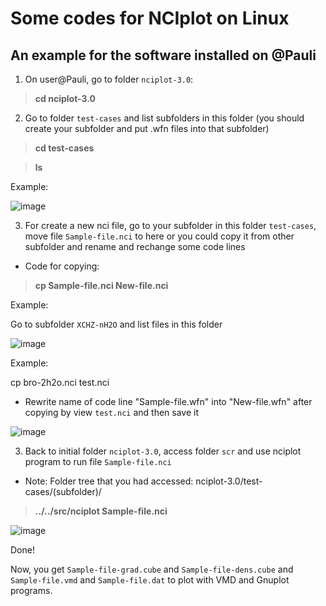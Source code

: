 # Some codes for NCIplot on Linux

## An example for the software installed on @Pauli

1. On user@Pauli, go to folder `nciplot-3.0`:

> **cd nciplot-3.0**

2. Go to folder `test-cases` and list subfolders in this folder (you should create your subfolder and put .wfn files into that subfolder)

> **cd test-cases**

> **ls**

Example:

![image](https://user-images.githubusercontent.com/69685019/165224134-04286a8b-e700-4491-ba7f-b90dd33ec6cc.png)

3. For create a new nci file, go to your subfolder in this folder `test-cases`, move file `Sample-file.nci` to here or you could copy it from other subfolder and rename and rechange some code lines  

* Code for copying:

> **cp Sample-file.nci New-file.nci** 

Example: 

Go to subfolder `XCHZ-nH2O` and list files in this folder

![image](https://user-images.githubusercontent.com/69685019/165229835-deac90a0-5eac-4529-b5f6-9382f98286a3.png)

Example: 

cp bro-2h2o.nci test.nci

* Rewrite name of code line "Sample-file.wfn" into "New-file.wfn" after copying by view `test.nci` and then save it

![image](https://user-images.githubusercontent.com/69685019/165256043-2d159ab1-b8c2-47df-b13d-26aa38033a4e.png)

3. Back to initial folder `nciplot-3.0`, access folder `scr` and use nciplot program to run file `Sample-file.nci`

* Note: Folder tree that you had accessed: nciplot-3.0/test-cases/(subfolder)/

> **../../src/nciplot Sample-file.nci**

![image](https://user-images.githubusercontent.com/69685019/165256748-48336d6c-8eef-4514-87bc-7b79ef57b62a.png)

Done!

Now, you get `Sample-file-grad.cube` and `Sample-file-dens.cube` and `Sample-file.vmd` and `Sample-file.dat` to plot with VMD and Gnuplot programs. 

